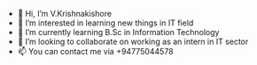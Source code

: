 - 👋 Hi, I’m V.Krishnakishore
- 👀 I’m interested in learning new things in IT field
- 🌱 I’m currently learning B.Sc in Information Technology
- 💞️ I’m looking to collaborate on working as an intern in IT sector
- 📫 You can contact me via +94775044578

<!---
Krishnakishore25/Krishnakishore25 is a ✨ special ✨ repository because its `README.md` (this file) appears on your GitHub profile.
You can click the Preview link to take a look at your changes.
--->
